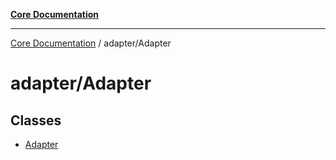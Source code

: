 [**Core Documentation**](../../README.md)

***

[Core Documentation](../../README.md) / adapter/Adapter

# adapter/Adapter

## Classes

- [Adapter](classes/Adapter.md)
